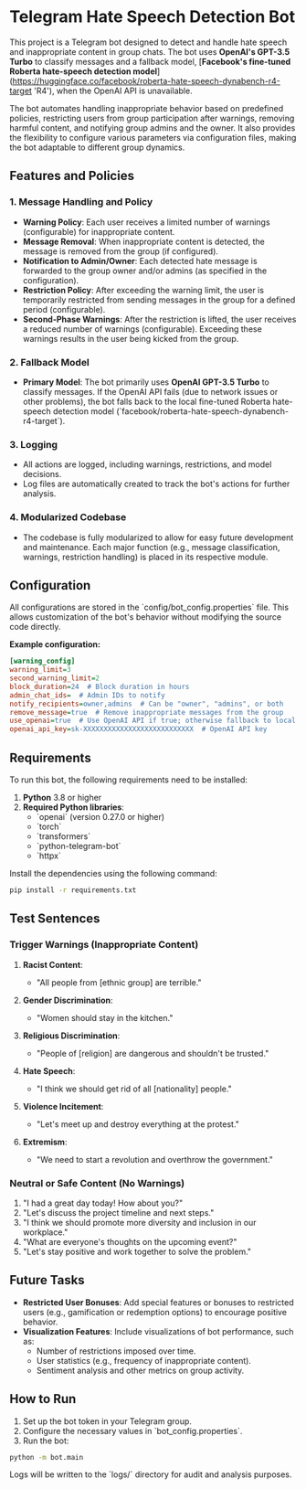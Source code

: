 # Telegram Hate Speech Detection Bot

This project is a Telegram bot designed to detect and handle hate speech and inappropriate content in group chats. The bot uses **OpenAI's GPT-3.5 Turbo** to classify messages and a fallback model, [**Facebook's fine-tuned Roberta hate-speech detection model**] (https://huggingface.co/facebook/roberta-hate-speech-dynabench-r4-target 'R4'), when the OpenAI API is unavailable.

The bot automates handling inappropriate behavior based on predefined policies, restricting users from group participation after warnings, removing harmful content, and notifying group admins and the owner. It also provides the flexibility to configure various parameters via configuration files, making the bot adaptable to different group dynamics.

## Features and Policies

### 1. Message Handling and Policy

- **Warning Policy**: Each user receives a limited number of warnings (configurable) for inappropriate content.
- **Message Removal**: When inappropriate content is detected, the message is removed from the group (if configured).
- **Notification to Admin/Owner**: Each detected hate message is forwarded to the group owner and/or admins (as specified in the configuration).
- **Restriction Policy**: After exceeding the warning limit, the user is temporarily restricted from sending messages in the group for a defined period (configurable).
- **Second-Phase Warnings**: After the restriction is lifted, the user receives a reduced number of warnings (configurable). Exceeding these warnings results in the user being kicked from the group.

### 2. Fallback Model

- **Primary Model**: The bot primarily uses **OpenAI GPT-3.5 Turbo** to classify messages. If the OpenAI API fails (due to network issues or other problems), the bot falls back to the local fine-tuned Roberta hate-speech detection model (\`facebook/roberta-hate-speech-dynabench-r4-target\`).

### 3. Logging

- All actions are logged, including warnings, restrictions, and model decisions.
- Log files are automatically created to track the bot's actions for further analysis.

### 4. Modularized Codebase

- The codebase is fully modularized to allow for easy future development and maintenance. Each major function (e.g., message classification, warnings, restriction handling) is placed in its respective module.

## Configuration

All configurations are stored in the \`config/bot_config.properties\` file. This allows customization of the bot's behavior without modifying the source code directly.

**Example configuration:**

```ini
[warning_config]
warning_limit=3
second_warning_limit=2
block_duration=24  # Block duration in hours
admin_chat_ids=  # Admin IDs to notify
notify_recipients=owner,admins  # Can be "owner", "admins", or both
remove_message=true  # Remove inappropriate messages from the group
use_openai=true  # Use OpenAI API if true; otherwise fallback to local model
openai_api_key=sk-XXXXXXXXXXXXXXXXXXXXXXXXXXX  # OpenAI API key
```

## Requirements

To run this bot, the following requirements need to be installed:

1. **Python** 3.8 or higher
2. **Required Python libraries**:
   - \`openai\` (version 0.27.0 or higher)
   - \`torch\`
   - \`transformers\`
   - \`python-telegram-bot\`
   - \`httpx\`

Install the dependencies using the following command:

```bash
pip install -r requirements.txt
```

## Test Sentences

### Trigger Warnings (Inappropriate Content)

1. **Racist Content**:
   - "All people from [ethnic group] are terrible."

2. **Gender Discrimination**:
   - "Women should stay in the kitchen."

3. **Religious Discrimination**:
   - "People of [religion] are dangerous and shouldn't be trusted."

4. **Hate Speech**:
   - "I think we should get rid of all [nationality] people."

5. **Violence Incitement**:
   - "Let's meet up and destroy everything at the protest."

6. **Extremism**:
   - "We need to start a revolution and overthrow the government."

### Neutral or Safe Content (No Warnings)

1. "I had a great day today! How about you?"
2. "Let's discuss the project timeline and next steps."
3. "I think we should promote more diversity and inclusion in our workplace."
4. "What are everyone's thoughts on the upcoming event?"
5. "Let's stay positive and work together to solve the problem."

## Future Tasks

- **Restricted User Bonuses**: Add special features or bonuses to restricted users (e.g., gamification or redemption options) to encourage positive behavior.
- **Visualization Features**: Include visualizations of bot performance, such as:
   - Number of restrictions imposed over time.
   - User statistics (e.g., frequency of inappropriate content).
   - Sentiment analysis and other metrics on group activity.

## How to Run

1. Set up the bot token in your Telegram group.
2. Configure the necessary values in \`bot_config.properties\`.
3. Run the bot:

```bash
python -m bot.main
```

Logs will be written to the \`logs/\` directory for audit and analysis purposes.
